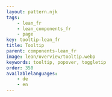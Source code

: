 ```yaml
---
layout: pattern.njk
tags: 
    - lean_fr
    - lean_components_fr
    - page
key: tooltip-lean_fr
title: Tooltip
parent: components-lean_fr
image: lean/overview/tooltip.webp
keywords: tooltip, popover, toggletip
order: 350
availablelanguages: 
    - de
    - en
---
```

